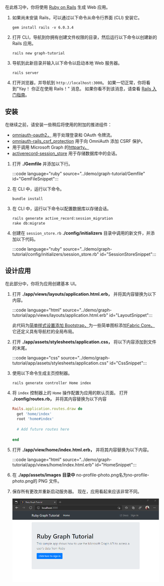 <!-- markdownlint-disable MD002 MD041 -->

在此练习中，你将使用 [Ruby on Rails](https://rubyonrails.org/) 生成 Web 应用。

1. 如果尚未安装 Rails，可以通过以下命令从命令行界面 (CLI) 安装它。

    ```Shell
    gem install rails -v 6.0.3.4
    ```

1. 打开 CLI，导航到你拥有创建文件权限的目录，然后运行以下命令以创建新的 Rails 应用。

    ```Shell
    rails new graph-tutorial
    ```

1. 导航到此新目录并输入以下命令以启动本地 Web 服务器。

    ```Shell
    rails server
    ```

1. 打开浏览器，并导航到 `http://localhost:3000`。 如果一切正常，你将看到"Yay！ 你正在使用 Rails！" 消息。 如果你看不到该消息，请查看 [Rails 入门指南](http://guides.rubyonrails.org/)。

## <a name="install-gems"></a>安装

在继续之前，请安装一些稍后将使用的附加的推进组件：

- [omniauth-oauth2，](https://github.com/omniauth/omniauth-oauth2) 用于处理登录和 OAuth 令牌流。
- [omniauth-rails_csrf_protection](https://github.com/cookpad/omniauth-rails_csrf_protection) 用于向 OmniAuth 添加 CSRF 保护。
- 用于调用 Microsoft Graph 的[httparty。](https://github.com/jnunemaker/httparty)
- [activerecord-session_store](https://github.com/rails/activerecord-session_store) 用于存储数据库中的会话。

1. 打开 **./Gemfile** 并添加以下行。

    :::code language="ruby" source="../demo/graph-tutorial/Gemfile" id="GemFileSnippet":::

1. 在 CLI 中，运行以下命令。

    ```Shell
    bundle install
    ```

1. 在 CLI 中，运行以下命令以配置数据库以存储会话。

    ```Shell
    rails generate active_record:session_migration
    rake db:migrate
    ```

1. 创建在 `session_store.rb` **./config/initializers** 目录中调用的新文件，并添加以下代码。

    :::code language="ruby" source="../demo/graph-tutorial/config/initializers/session_store.rb" id="SessionStoreSnippet":::

## <a name="design-the-app"></a>设计应用

在此部分中，你将为应用创建基本 UI。

1. 打开 **./app/views/layouts/application.html.erb，** 并将其内容替换为以下内容。

    :::code language="html" source="../demo/graph-tutorial/app/views/layouts/application.html.erb" id="LayoutSnippet":::

    此代码为[简单样式设置添加 Bootstrap，](http://getbootstrap.com/)为一些简单图标添加[Fabric Core。](https://developer.microsoft.com/fluentui#/get-started#fabric-core) 它还定义具有导航栏的全局布局。

1. 打开 **./app/assets/stylesheets/application.css，** 将以下内容添加到文件的末尾。

    :::code language="css" source="../demo/graph-tutorial/app/assets/stylesheets/application.css" id="CssSnippet":::

1. 使用以下命令生成主页控制器。

    ```Shell
    rails generate controller Home index
    ```

1. 将 `index` 控制器上的 `Home` 操作配置为应用的默认页面。 打开 **./config/routes.rb，** 并将其内容替换为以下内容

    ```ruby
    Rails.application.routes.draw do
      get 'home/index'
      root 'home#index'

      # Add future routes here

    end
    ```

1. 打开 **./app/view/home/index.html.erb，** 并将其内容替换为以下内容。

    :::code language="html" source="../demo/graph-tutorial/app/views/home/index.html.erb" id="HomeSnippet":::

1. 在 **./app/assets/images** **目录中** no-profile-photo.png名为no-profile-photo.png的 PNG 文件。

1. 保存所有更改并重新启动服务器。 现在，应用看起来应该非常不同。

    ![重新设计主页的屏幕截图](./images/create-app-01.png)
